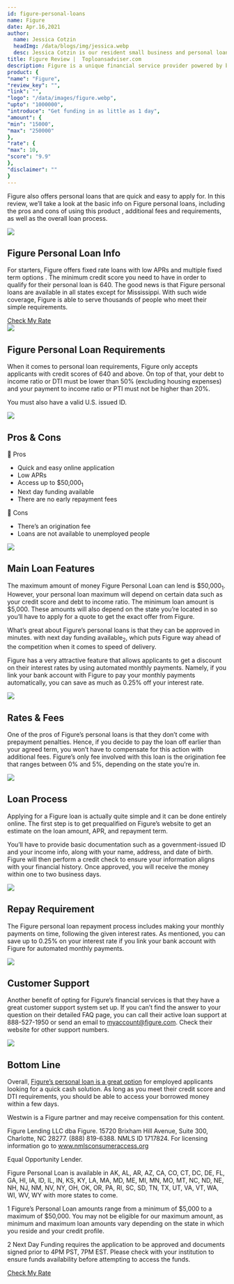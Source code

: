 ```yaml
---
id: figure-personal-loans
name: Figure
date: Apr.16,2021
author:
  name: Jessica Cotzin
  headImg: /data/blogs/img/jessica.webp
  desc: Jessica Cotzin is our resident small business and personal loans whiz. She is a skilled writer with a bachelor’s in journalism from Florida Atlantic University, providing information to her readers on the loans industry and personal finance.
title: Figure Review |  Toploansadviser.com
description: Figure is a unique financial service provider powered by blockchain technology to provide customizable financial services including mortgage refinance, HELOCs, and personal loans.
product: {
"name": "Figure",
"review_key": "",
"link": "",
"logo": "/data/images/figure.webp",
"upto": "1000000",
"introduce": "Get funding in as little as 1 day",
"amount": {
"min": "15000",
"max": "250000"
},
"rate": {
"max": 10,
"score": "9.9"
},
"disclaimer": ""
}
---
```


Figure also offers personal loans that are quick and easy to apply for. In this review, we’ll take a look at the basic info on Figure personal loans, including the pros and cons of using this product , additional fees and requirements, as well as the overall loan process.

<div class="title-box"><img src="/data/images/r-1.webp"/><h2 class="title">Figure Personal Loan Info</h2></div>

For starters, Figure offers fixed rate loans with low APRs and multiple fixed term options . The minimum credit score you need to have in order to qualify for their personal loan is 640. The good news is that Figure personal loans are available in all states except for Mississippi. With such wide coverage, Figure is able to serve thousands of people who meet their simple requirements.

<div class="btn-box"><a href="/personal-loan" rel="noopener noreferrer" target="_blank" class="btn">Check My Rate</a></div>



<div class="title-box"><img src="/data/images/r-5.webp"/><h2 class="title">Figure Personal Loan Requirements</h2></div>

When it comes to personal loan requirements, Figure only accepts applicants with credit scores of 640 and above. On top of that, your debt to income ratio or DTI must be lower than 50% (excluding housing expenses) and your payment to income ratio or PTI must not be higher than 20%.  

You must also have a valid U.S. issued ID.


<div class="title-box"><img src="/data/images/r-7.webp" /><h2 class="title">Pros & Cons</h2></div>


<div class="pros-cons-box">
            <div class="pros">
              <div class="title-box">
                <span class="iconfont">&#xe644;</span>
                <span class="text">Pros</span>
              </div>
              <ul class="list">
                <li>Quick and easy online application</li>
<li>Low APRs</li>
<li>Access up to $50,000<sub>1</sub></li>
<li>Next day funding available</li>
<li>There are no early repayment fees</li>
              </ul>
            </div>
            <div class="cons">
              <div class="title-box">
                <span class="iconfont">&#xe60c;</span>
                <span class="text">Cons</span>
              </div>
              <ul class="list">
                                <li>There’s an origination fee</li>
<li>Loans are not available to unemployed people</li>
              </ul>
            </div>
          </div>


<div class="title-box"><img src="/data/images/r-10.webp"/><h2 class="title">Main Loan Features</h2></div>


The maximum amount of money Figure Personal Loan can lend is $50,000<sub>1</sub>. However, your personal loan maximum will depend on certain data such as your credit score and debt to income ratio. The minimum loan amount is $5,000. These amounts will also depend on the state you’re located in so you’ll have to apply for a quote to get the exact offer from Figure.

What’s great about Figure’s personal loans is that they can be approved in minutes. with next day funding available<sub>2</sub>, which puts Figure way ahead of the competition when it comes to speed of delivery.

Figure has a very attractive feature that allows applicants to get a discount on their interest rates by using automated monthly payments. Namely, if you link your bank account with Figure to pay your monthly payments automatically, you can save as much as 0.25% off your interest rate.


<div class="title-box"><img src="/data/images/r-11.webp"/><h2 class="title">Rates & Fees</h2></div>

One of the pros of Figure’s personal loans is that they don’t come with prepayment penalties. Hence, if you decide to pay the loan off earlier than your agreed term, you won’t have to compensate for this action with additional fees. Figure’s only fee involved with this loan is the origination fee that ranges between 0% and 5%, depending on the state you’re in.

<div class="title-box"><img src="/data/images/r-12.webp"/><h2 class="title">Loan Process</h2></div>

Applying for a Figure loan is actually quite simple and it can be done entirely online. The first step is to get prequalified on Figure’s website to get an estimate on the loan amount, APR, and repayment term.

You’ll have to provide basic documentation such as a government-issued ID and your income info, along with your name, address, and date of birth. Figure will then perform a credit check to ensure your information aligns with your financial history. Once approved, you will receive the money within one to two business days.



<div class="title-box"><img src="/data/images/r-3.webp"/><h2 class="title">Repay Requirement</h2></div>

The Figure personal loan repayment process includes making your monthly payments on time, following the given interest rates. As mentioned, you can save up to 0.25% on your interest rate if you link your bank account with Figure for automated monthly payments.


<div class="title-box"><img src="/data/images/r-13.webp" /><h2 class="title">Customer Support</h2></div>

Another benefit of opting for Figure’s financial services is that they have a great customer support system set up. If you can’t find the answer to your question on their detailed FAQ page, you can call their active loan support at 888-527-1950 or send an email to myaccount@figure.com. Check their website for other support numbers.

<div class="title-box"><img src="/data/images/r-14.svg"/><h2 class="title">Bottom Line</h2></div>

Overall, <a href="/personal-loan" target="_blank" rel="noopener noreferrer">Figure’s personal loan is a great option</a> for employed applicants looking for a quick cash solution. As long as you meet their credit score and DTI requirements, you should be able to access your borrowed money within a few days.

Westwin is a Figure partner and may receive compensation for this content.

Figure Lending LLC dba Figure. 15720 Brixham Hill Avenue, Suite 300, Charlotte, NC 28277. (888) 819-6388. NMLS ID 1717824. For licensing information go to www.nmlsconsumeraccess.org

Equal Opportunity Lender.

Figure Personal Loan is available in AK, AL, AR, AZ, CA, CO, CT, DC, DE, FL, GA, HI, IA, ID, IL, IN, KS, KY, LA, MA, MD, ME, MI, MN, MO, MT, NC, ND, NE, NH, NJ, NM, NV, NY, OH, OK, OR, PA, RI, SC, SD, TN, TX, UT, VA, VT, WA, WI, WV, WY with more states to come.

1 Figure’s Personal Loan amounts range from a minimum of $5,000 to a maximum of $50,000. You may not be eligible for our maximum amount, as minimum and maximum loan amounts vary depending on the state in which you reside and your credit profile.

2 Next Day Funding requires the application to be approved and documents signed prior to 4PM PST, 7PM EST. Please check with your institution to ensure funds availability before attempting to access the funds.


<div class="btn-box"><a href="/personal-loan-calculator" rel="noopener noreferrer" target="_blank" class="btn">Check My Rate</a></div>
